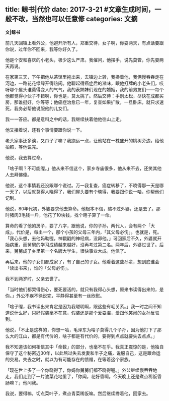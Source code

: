 title: 鲸书|代价
date: 2017-3-21  #文章生成时间，一般不改，当然也可以任意修
categories: 文摘
---
**文|鲸书**


前几天回镇上看外公，他避开所有人，郑重交待，女子啊，你耍两天，有点话要跟你说，过年你不回来，我等你好久了。

他是个安和喜庆的小老头，极少这么严肃。我催问，他摆手，说先莫管，你先耍两天再说。

在家第三天，下午把他从茶馆里拖出来，去镇边上转，我搀着他，我俩慢吞吞走在河边，一路花花绿绿开得热闹。他聊起得癌症后的滋味，跟他打牌的小老头们，哎呀哪个屋头谁莫得变人的气气，我的表姊妹们现在的婚姻，我的前男友们——每个他都觉得小伙子不错啊，你也是，莫太挑了。然后交待：手别太松，尽快在成都买房，那谁挺好，你等等；他癌症治愈已一年，复查如果扩散，一旦卧床，就只求速死，我务必帮他说服他的儿女们。

我一一答应。都是意料之中的话，我继续扶着他他往山上走。

他又接着说，还有个事情要跟你说一下。

老头家事还多诶，又爪子了嘛？我跑远一点，让他站在一株盛开的桃树旁边，给他拍照，等他说完。

他说，我去算过命。

「啥子啊？不可能喔。」他从来不信这个，家乡寺庙很多，他从来不去，还笑其他人去拜佛傻。

他说，这个事情我还没跟哪个说过。万一我复查，癌症转移了，不晓得那一天是哪一天了，以后就莫得人晓得了，我们屋头要有个晓得，我要跟你说一哈，你帮他们记到。

他说，80年代初，外婆要求他去算命。他根本不信，熬不过外婆，还是去了。那时猪肉3毛钱一斤，他花了10块钱，找个瞎子算了一命。

算命的看了他的房子，要了八字，跟他说，你的子孙，两代人，会有两个「大成」，代价是，每出一个，那个小孩的父母三年内，「其父母必伤」。也就是，死。「我心头想，去他妈勒喔，神戳戳的神经病，没卵他。」可回家后不久，外婆就开始病重，而舅舅的学习成绩越来越好，没再考过第二名。两年后，外婆过世了。后来，舅舅成了乡里第一个名牌大学生，很快事业大成。他信了。

再后来，他的子女们都成家了，有了自己的子女。他看着这些孙辈，想到底谁会「读出书来」，谁的「父母必伤」。

我不到两岁时，父亲去世了。

「当时他们都哭得伤心，要死要活的，就只有我得心头想，原来书读得出来的，是你。」外公不疾不徐说完，平静得甚至有一丝欣慰。

「啥子喔，我书读出来肯定是因为我聪明啊，跟这些有毛关系。」我一时之间不知道说什么好，只好假装毫不在意，假装还是那个爱耍混，爱跟他笑闹的女孙反驳到。

他说，「不止是这样的，你想一哈，毛泽东为啥子莫得几个子孙，因为他打下了那么大的江山，都是有代价的，啥子都是有代价的，要得到点点就要失去点点。」

我不知道该如何相信其中「命数」的部分，也毫不在乎。我真正震惊的是，他独自保守了这个秘密近30年，以此熬过失去发妻和半子之痛，说服自己，这是跟命运的交易。失去之时，就以为有可能存在的馈赠，在等着这个家族。

「现在世上多了一个你晓得了，你妈你舅舅们都不晓得喔。」外公继续慢吞吞地走，我们走到了一片油菜花地里了，「你闻，花好香啊。今天晚上还是煮点稀饭香肠嘛？」他问我。

我说，要得嘛，切点菜叶子，煮点青菜稀饭嘛。然后继续搀着他，回家去。
